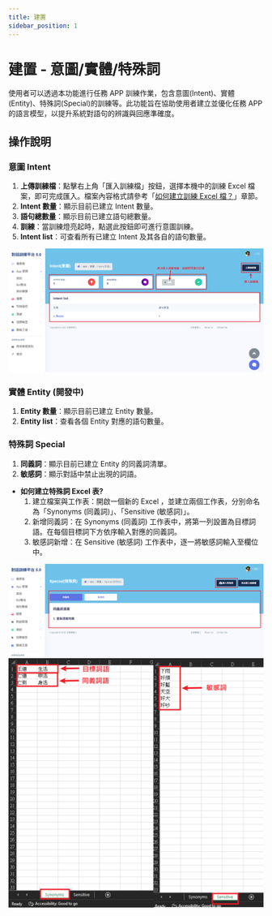 ```yaml
---
title: 建置
sidebar_position: 1
---
```


# 建置 - 意圖/實體/特殊詞

使用者可以透過本功能進行任務 APP 訓練作業，包含意圖(Intent)、實體(Entity)、特殊詞(Special)的訓練等。此功能旨在協助使用者建立並優化任務 APP 的語言模型，以提升系統對語句的辨識與回應準確度。

## 操作說明

### 意圖 Intent

1. **上傳訓練檔**：點擊右上角「匯入訓練檔」按鈕，選擇本機中的訓練 Excel 檔案，即可完成匯入。檔案內容格式請參考「[如何建立訓練 Excel 檔？](http://localhost:7000/kingly_frontend_doc/docs/nlu/training-excel-file-setup)」章節。
2. **Intent 數量**：顯示目前已建立 Intent 數量。
3. **語句總數量**：顯示目前已建立語句總數量。
4. **訓練**：當訓練燈亮起時，點選此按鈕即可進行意圖訓練。
5. **Intent list**：可查看所有已建立 Intent 及其各自的語句數量。

![意圖](./img/build-01.png)

### 實體 Entity (開發中)

1. **Entity 數量**：顯示目前已建立 Entity 數量。
2. **Entity list**：查看各個 Entity 對應的語句數量。

### 特殊詞 Special

1. **同義詞**：顯示目前已建立 Entity 的同義詞清單。
2. **敏感詞**：顯示對話中禁止出現的詞語。

- **如何建立特殊詞 Excel 表?**
  1. 建立檔案與工作表：開啟一個新的 Excel ，並建立兩個工作表，分別命名為「Synonyms (同義詞)」、「Sensitive (敏感詞)」。
  2. 新增同義詞：在 Synonyms (同義詞) 工作表中，將第一列設置為目標詞語。在每個目標詞下方依序輸入對應的同義詞。
  3. 敏感詞新增：在 Sensitive (敏感詞) 工作表中，逐一將敏感詞輸入至欄位中。

![特殊詞](./img/build-02.png)
![特殊詞excel](./img/build-05.png)
